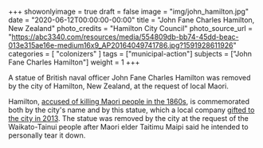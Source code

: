 +++
showonlyimage = true
draft = false
image = "img/john_hamilton.jpg"
date = "2020-06-12T00:00:00-00:00"
title = "John Fane Charles Hamilton, New Zealand"
photo_credits = "Hamilton City Council"
photo_source_url = "https://abc3340.com/resources/media/554809db-bb74-45dd-beac-013e315ae16e-medium16x9_AP20164049741786.jpg?1591928611926"
categories = [ "colonizers" ]
tags = ["municipal-action"]
subjects = ["John Fane Charles Hamilton"]
weight = 1
+++

A statue of British naval officer John Fane Charles Hamilton was removed by the city of Hamilton, New Zealand, at the request of local Maori.

<!--more-->

Hamilton, [accused of killing Maori people in the 1860s](https://www.independent.co.uk/news/world/australasia/john-hamilton-statue-new-zealand-colonialism-britain-maori-a9562296.html), is commemorated both by the city's name and by this statue, which a local company [gifted to the city in 2013](https://www.theguardian.com/world/video/2020/jun/12/statue-british-naval-captain-john-hamilton-taken-down-new-zealand-video). The statue was removed by the city at the request of the Waikato-Tainui people after Maori elder Taitimu Maipi said he intended to personally tear it down.
